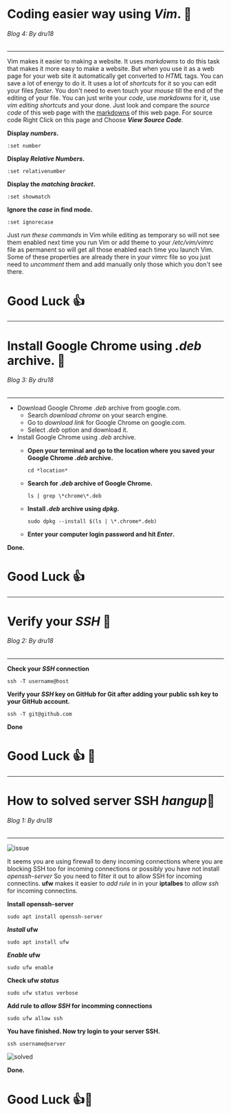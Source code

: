 # Coding easier way using *Vim*. :penguin:

###### Blog 4: By dru18

<hr>

Vim makes it easier to making a website. It uses *markdowns* to do this task that makes it more easy to make a website. But when you use it as a web page for your web site it automatically get converted to *HTML* tags. You can save a lot of energy to do it. It uses a lot of *shortcuts* for it so you can edit your files *faster*. You don't need to even touch your *mouse* till the end of the editing of your file. You can just write your *code*, use *markdowns* for it, use *vim editing shortcuts* and your done. Just look and compare the *source code* of this web page with the [markdowns](https://raw.githubusercontent.com/dru18/druBot/master/docs/index.md) of this web page. For source code Right Click on this page and Choose ***View Source Code***.

**Display *numbers*.**

`:set number`


**Display *Relative Numbers*.**

`:set relativenumber`


**Display the *matching bracket*.**

`:set showmatch`


**Ignore the *case* in find mode.**

`:set ignorecase`


Just *run these commands* in Vim while editing as temporary so will not see them enabled next time you run Vim or add theme to your */etc/vim/vimrc* file as permanent so will get all those enabled each time you launch Vim. Some of these properties are already there in your *vimrc* file so you just need to *uncomment* them and add manually only those which you don't see there.

# Good Luck :+1:
<hr>

# Install Google Chrome using *.deb* archive. :penguin:

###### Blog 3: By dru18

<hr>

- Download Google Chrome *.deb* archive from google.com.
   - Search *download chrome* on your search engine.
   - Go to *download link* for Google Chrome on google.com.
   - Select *.deb* option and download it.
- Install Google Chrome using *.deb* archive.
  - **Open your terminal and go to the location where you saved your Google Chrome *.deb* archive.**

	`cd *location*`

  - **Search for *.deb* archive of Google Chrome.**

	`ls | grep \*chrome\*.deb`

  - **Install *.deb* archive using *dpkg*.**

	`sudo dpkg --install $(ls | \*.chrome*.deb)`

  - **Enter your computer login password and hit *Enter*.**

**Done.**
# Good Luck :+1:
<hr>

# Verify your *SSH* :penguin:

###### Blog 2: By dru18

<hr>

**Check your *SSH* connection**

`ssh -T username@host`

**Verify your *SSH* key on GitHub for Git after adding your public ssh key to your GitHub account.**

`ssh -T git@github.com`

**Done**
# Good Luck :+1: :penguin:
<hr>

# How to solved server SSH *hangup*:penguin:

###### Blog 1: By dru18

<hr>

![issue](https://github.com/dru18/druBot/blob/master/issue/screenshot/server%20ssh%20hangup%20issue.png)

It seems you are using firewall to deny incoming connections where you are blocking SSH too for incoming connections or possibly you have not install *openssh-server* So you need to filter it out to allow SSH for incoming connectins. **ufw** makes it easier to *add rule* in in your **iptalbes** to *allow ssh* for incoming connectins.

**Install openssh-server**

`sudo apt install openssh-server`

***Install* ufw**

`sudo apt install ufw`

***Enable* ufw**

`sudo ufw enable`

**Check ufw *status***

`sudo ufw status verbose`

**Add rule to *allow SSH* for incomming connections**

`sudo ufw allow ssh`

**You have finished. Now try login to your server SSH.**

`ssh username@server`

![solved](https://github.com/dru18/druBot/blob/master/issue/screenshot/server%20ssh%20hangup%20solved.png)

**Done.**
# Good Luck :+1::penguin:
